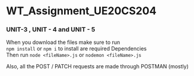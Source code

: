# WT_Assignment_UE20CS204

### UNIT-3 , UNIT - 4 and UNIT - 5

When you download the files make sure to run <br> `npm install` or  `npm i` to install are required Dependencies <br> Then run `node <fileName>.js` or `nodemon <fileName>.js` 

Also, all the POST / PATCH requests are made through POSTMAN (mostly)
